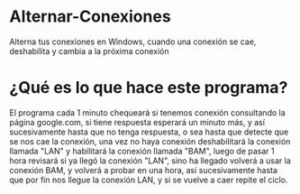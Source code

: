 # Alternar-Conexiones
Alterna tus conexiones en Windows, cuando una conexión se cae, deshabilita y cambia a la próxima conexión


# ¿Qué es lo que hace este programa?
El programa cada 1 minuto chequeará si tenemos conexión consultando la página google.com, si tiene respuesta esperará un minuto más, y así sucesivamente hasta que no tenga respuesta, o sea hasta que detecte que se nos cae la conexión, una vez no haya conexión deshabilitará la conexión llamada "LAN" y habilitará la conexión llamada "BAM", luego de pasar 1 hora revisará si ya llegó la conexión "LAN", sino ha llegado volverá a usar la conexión BAM, y volverá a probar en una hora, así sucesivamente hasta que por fin nos llegue la conexión LAN, y si se vuelve a caer repite el ciclo.
